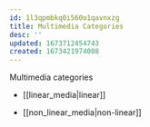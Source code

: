 ```yaml
---
id: 1l3qpmbkq0i560o1qavnxzg
title: Multimedia Categories
desc: ''
updated: 1673712454743
created: 1673421974008
---
```


Multimedia categories


-   [[linear_media|linear]]

-   [[non_linear_media|non-linear]]
